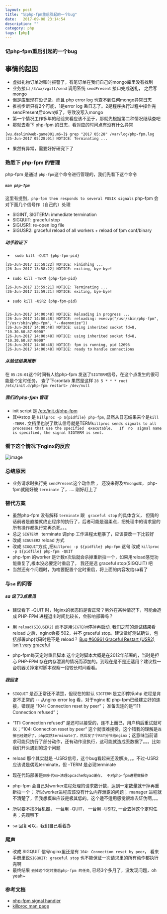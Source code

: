 ```yaml
---
layout: post
title: "记php-fpm重启引起的一个bug"
date:   2017-09-08 23:14:54
description: ""
category: php
tags: [php]
---
```

### 记php-fpm重启引起的一个bug

## 事情的起因
- 虚拟礼物订单对账时报警了，有笔订单在我们自己的mongo库里没有找到
- 业务接口  `/3/xx/vgift/send` 调用系统  `sendPresent` 接口完成送礼， 之后写mongo
- 但是库里现在没记录，而且 php error log 也查不到任何mongo异常日志
- 推初步断只有2个可能，1是error log 丢日志了。2是程序执行过程中操作完sendPresent后down掉了，导致没写入mongo
- 第一个情况工作多年的经验来看应该不至于，那就先根据第二种情况继续查吧
- 那就去看下 php-fpm 的日志，看对应的时间点有没有什么异常 

```
[wu.daolin@web-game001.m6~]$ grep "2017 05:28" /var/log/php-fpm.log
[25-Jun-2017 05:28:01] NOTICE: Terminating ...

```
- 果然有异常，需要好好研究下了

###  熟悉下 php-fpm 的管理
php-fpm 是通过 `php-fpm`这个命令进行管理的，我们先看下这个命令
##### `man php-fpm` 
这里有提到，`php-fpm then responds to several POSIX signals` php-fpm 会对下面几个信号作（自己的）处理

- SIGINT, SIGTERM: immediate termination 
- SIGQUIT: graceful stop 
- SIGUSR1: re-open log file 
- SIGUSR2: graceful reload of all workers + reload of fpm conf/binary 

##### 动手验证下
- ` sudo kill -QUIT {php-fpm-pid}`

```
[26-Jun-2017 13:58:22] NOTICE: Finishing ...                                                                                            
[26-Jun-2017 13:58:22] NOTICE: exiting, bye-bye!

```

-  `sudo kill -TERM {php-fpm-pid}`

``` 
[26-Jun-2017 13:59:21] NOTICE: Terminating ...                                                                                          
[26-Jun-2017 13:59:21] NOTICE: exiting, bye-bye!
```

- `sudo kill -USR2 {php-fpm-pid}`

```

[26-Jun-2017 14:00:48] NOTICE: Reloading in progress ...                                                                                
[26-Jun-2017 14:00:48] NOTICE: reloading: execvp("/usr/sbin/php-fpm", {"/usr/sbin/php-fpm", "--daemonize"})                             
[26-Jun-2017 14:00:48] NOTICE: using inherited socket fd=8, "10.30.60.87:9000"                                                          
[26-Jun-2017 14:00:48] NOTICE: using inherited socket fd=8, "10.30.60.87:9000"                                                          
[26-Jun-2017 14:00:48] NOTICE: fpm is running, pid 12696                                                                                
[26-Jun-2017 14:00:48] NOTICE: ready to handle connections

```
##### 从验证结果推断
在 `05:28:01`这个时间有人给php-fpm 发送了`SIGTERM`信号，在这个点发生的很可能是个定时任务， 查了下crontab 果然是这样 `28 5 * * * root /etc/init.d/php-fpm restart> /dev/null`

##### 我们的 php-fpm 管理
- init script 是  [/etc/init.d/php-fpm](http://baidu.com)
- 其中stop 是  `killproc -p ${pidfile} php-fpm`, 显然从日志结果来个是`kill -TERM`  . 文档里也说了默认信号就是TERM`killproc sends signals to all processes that use the spec­ified  executable.   If  no  signal name is specified, the signal SIGTERM is sent.`

###  看下这个情况下nginx的反应
![image](https://yqfile.alicdn.com/6fb16869e336d44cb6111af67b8ac018345acd7f.png)

### 总结原因

-  业务请求时执行完 `sendPresent`这个动作后 ， 还没来得及`写mongo库`， php-fpm就刚好被 `terminate` 了，....  刚好赶上了

### 替代方案
- 虽然php-fpm 没有解释 `terminate` 跟 ` graceful stop` 的具体含义， 但猜的话前者是直接就终止程序的执行了，后者可能是温柔点，把处理中的请求里的所有操作都执行完再杀死。。。
- 总之 `SIGTERM ` terminate 调php 工作进程太粗暴了，应该要改一下比较好
- 改成 `SIGUSER2`  reload 方式
- 改成 `SIGQUIT`方式 ,把`killproc -p ${pidfile} php-fpm` 这句 改成 `killproc -p ${pidfile} php-fpm -QUIT`
- php-fpm 的worker 是计数n次后就会杀掉重新拉一个，如果用reload感觉功能重复了,根本没必要定时重启了， 我还是选 graceful stop(SIGQUIT) 吧
- 当然还有个问题时，为啥要配置个定时重启，将上面的内容发给sa看了

### 与`sa` 的问答
##### sa 说了3点意见
- 建议看下 -QUIT 时，Nginx的状态码是否正常？另外在某种情况下，可能会造成 PHP-FPM 进程退出时间比较长，会影响部署吗？

- 用 `reload(SIGUSER2)` 而不是用`SIGTERM`停掉再启动.
我们之前的测试结果看 reload 之后，nginx会报 502，并不 graceful stop。建议做好测试确认，包括部署php代码时是不是 reload？
[Bug #60961 Graceful Restart (USR2) isn't very graceful](https://bugs.php.net/bug.php?id=60961)

- php-fpm每天定时重启脚本
这个定时脚本大概是在2012年部署的，当时是担心 PHP-FPM 存在内存泄漏的情况而添加的。到现在是不是还适用？建议找一台机器关掉定时脚本观察一段较长时间看看。

##### 我回复
-  `SIGQUIT` 是否正常还不清楚，但现在的默认 `SIGTERM` 是立即停掉php 进程是肯定不正常的 --  从nginx error log 看，对于nginx 和 php-fpm已经建立好的连接，错误是 “104: Connection reset by peer”； 准备去连的是“111: Connection refused”； 

-  “111: Connection refused” 是还可以接受的，连不上而已，用户稍后重试就可以；“104: Connection reset by peer” 这个就很难接受，这个错我的理解是`连接已经建好了，php突然terminate了，然后发了个RST分节给nginx`；这意味当前请求可能只执行了部分动作，还有动作没执行，这可能就造成丢数据了。。。比如我们开头遇到的这个问题

-  reload 那个其实就是 -USR2信号，这个bug看起来还没解决。。。不过-USR2 应该说是偶现terminate，但 -TERM 是必现terminate

- 现在代码部署是`同步代码+清理opcache和yac缓存， 不对php-fpm进程做操作`

- php-fpm 会自己对worker进程处理的请求数计数，达到一定数量就干掉再重新拉一个； 所以worker进程应该没有什么内存泄露的问题； manager 进程就不清楚了，但我想概率应该是极其低的。这个适不适用感觉很难去证伪啊。。。

- 所以要不找3台机器， 一台用 -QUIT， 一台用 -USR2,  一台去掉这个定时任务；先观察下

- sa 回复可以，我们自己看着办

### 尾声
- 改成 SIGQUIT 信号nginx里还是有 `104: Connection reset by peer`， 看来手册里说`SIGQUIT: graceful stop` 也不能保证一次请求里的所有动作都执行完啊
- 最终结果 `去掉这个定时重启php-fpm 的任务`, 已经3个多月了，没发现问题，oh yeah~

###  参考文档
- [php-fpm signal handler](https://groups.google.com/forum/#!searchin/highload-php-en/signal%7Csort:relevance/highload-php-en/zA8z60L0QK4/qo3k8eoHpioJ)
- [killproc man page](http://www.linux-tutorial.info/modules.php?name=ManPage&sec=8&manpage=killproc)